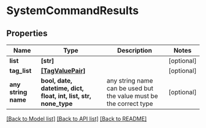 # SystemCommandResults


## Properties
Name | Type | Description | Notes
------------ | ------------- | ------------- | -------------
**list** | **[str]** |  | [optional] 
**tag_list** | [**[TagValuePair]**](TagValuePair.md) |  | [optional] 
**any string name** | **bool, date, datetime, dict, float, int, list, str, none_type** | any string name can be used but the value must be the correct type | [optional]

[[Back to Model list]](../README.md#documentation-for-models) [[Back to API list]](../README.md#documentation-for-api-endpoints) [[Back to README]](../README.md)



